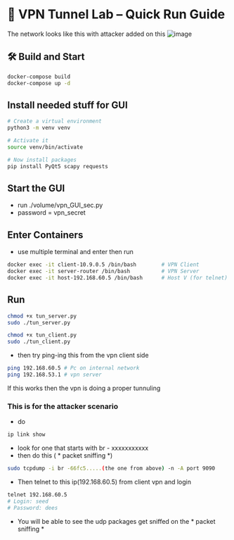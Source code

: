 # 🚀 VPN Tunnel Lab – Quick Run Guide

The network looks like this with attacker added on this
![image](https://github.com/user-attachments/assets/10941990-c23a-462f-9e10-5964503588b6)

## 🛠️ Build and Start

```bash
docker-compose build
docker-compose up -d
```

## Install needed stuff for GUI
```bash
# Create a virtual environment
python3 -m venv venv

# Activate it
source venv/bin/activate

# Now install packages
pip install PyQt5 scapy requests
```
## Start the GUI
- run ./volume/vpn_GUI_sec.py
- password = vpn_secret

## Enter Containers
- use multiple terminal and enter then run
```bash
docker exec -it client-10.9.0.5 /bin/bash        # VPN Client
docker exec -it server-router /bin/bash          # VPN Server
docker exec -it host-192.168.60.5 /bin/bash      # Host V (for telnet)
```

## Run
```bash
chmod +x tun_server.py
sudo ./tun_server.py
```
```bash
chmod +x tun_client.py
sudo ./tun_client.py
```

- then try ping-ing this from the vpn client side
```bash
ping 192.168.60.5 # Pc on internal network
ping 192.168.53.1 # vpn server
```
If this works then the vpn is doing a proper tunnuling

### This is for the attacker scenario
- do
```bash
ip link show
```
- look for one that starts with br - xxxxxxxxxxx
- then do this ( * packet sniffing *)
```bash
sudo tcpdump -i br -66fc5.....(the one from above) -n -A port 9090 
```

- Then telnet to this ip(192.168.60.5) from client vpn and login
```bash
telnet 192.168.60.5
# Login: seed
# Password: dees
```
- You will be able to see the udp packages get sniffed on the * packet sniffing *
